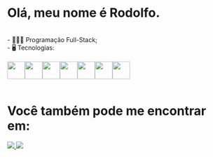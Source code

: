 <h1> Olá, meu nome é Rodolfo.</h1>

<br>
- 👨🏻‍💻 Programação Full-Stack;<br>
- 🖥️ Tecnologias:
<br>
<br>
  <div style='display: flex;'>
    
  <img width='40px' height='40px' src="https://cdn.jsdelivr.net/gh/devicons/devicon/icons/python/python-original.svg" />

  <img width='40px' height='40px' src="https://cdn.jsdelivr.net/gh/devicons/devicon/icons/django/django-plain.svg" />
  
  <img width='40px' height='40px' src="https://cdn.jsdelivr.net/gh/devicons/devicon/icons/html5/html5-original.svg" />

  <img width='40px' height='40px' src="https://cdn.jsdelivr.net/gh/devicons/devicon/icons/css3/css3-original.svg" />

  <img width='40px' height='40px' src="https://cdn.jsdelivr.net/gh/devicons/devicon/icons/javascript/javascript-original.svg" />

  <img width='40px' height='40px' src="https://cdn.jsdelivr.net/gh/devicons/devicon/icons/sqlite/sqlite-original.svg" />
  
  <img width='40px' height='40px' src="https://cdn.jsdelivr.net/gh/devicons/devicon/icons/github/github-original.svg" />
  
  </div>
<br>
<h1> Você também pode me encontrar em: </h1>
  <a href="https://www.linkedin.com/in/rodolfo-bezerra-ab071a277/">
  <img src="https://img.shields.io/badge/LinkedIn-0077B5?style=for-the-badge&logo=linkedin&logoColor=white" />
  </a>
  <a href="https://github.com/Rodolfo-desenvolve">
  <img src="https://img.shields.io/badge/github-000000?style=for-the-badge&logo=github&logoColor=white" />
  </a>

  
